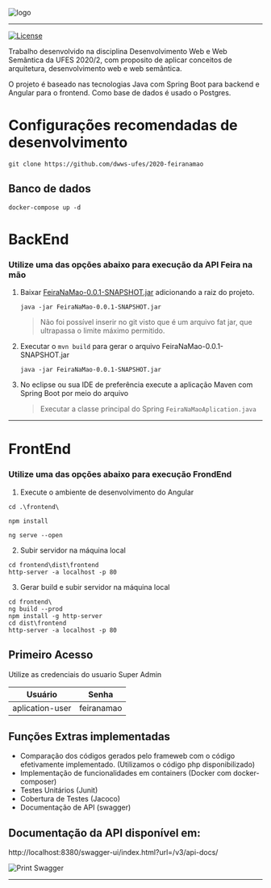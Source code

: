 ![logo](https://i.imgur.com/VOcmF6W.png)

*****

[![License](https://img.shields.io/badge/license-MIT-blue.svg)](/LICENSE)

Trabalho desenvolvido na disciplina Desenvolvimento Web e Web Semântica da UFES 2020/2, com proposito de aplicar conceitos de arquitetura, desenvolvimento web e web semântica.

O projeto é baseado nas tecnologias Java com Spring Boot para backend e Angular para o frontend. Como base de dados é usado o Postgres.


# Configurações recomendadas de desenvolvimento

```
git clone https://github.com/dwws-ufes/2020-feiranamao
```

## Banco de dados
```
docker-compose up -d
```

# BackEnd 
### Utilize uma das opções abaixo para execução da API Feira na mão
1. Baixar  [FeiraNaMao-0.0.1-SNAPSHOT.jar]( https://drive.google.com/file/d/1aO6LG4faPHh14jSJD2-Wt7eCkV4bQc3-/view?usp=sharing "Google Drive")
adicionando a raiz do projeto. 
 
    ```java -jar FeiraNaMao-0.0.1-SNAPSHOT.jar```
     > Não foi possível inserir no git visto que é um arquivo fat jar, que ultrapassa o limite máximo permitido.
    
2.  Executar o `mvn build` para gerar o arquivo FeiraNaMao-0.0.1-SNAPSHOT.jar 
    
    ```java -jar FeiraNaMao-0.0.1-SNAPSHOT.jar```
3. No eclipse ou sua IDE de preferência execute a aplicação Maven com Spring Boot por meio do arquivo 
     > Executar a classe principal do Spring `FeiraNaMaoAplication.java` 


----

# FrontEnd
### Utilize uma das opções abaixo para execução FrondEnd

1. Execute o ambiente de desenvolvimento do Angular
```
cd .\frontend\

npm install

ng serve --open

```
2. Subir servidor na máquina local
```
cd frontend\dist\frontend
http-server -a localhost -p 80 
```

3. Gerar build e subir servidor na máquina local
```
cd frontend\
ng build --prod
npm install -g http-server
cd dist\frontend
http-server -a localhost -p 80 
```

## Primeiro Acesso
Utilize as credenciais do usuario Super Admin

| Usuário |Senha |
| ------------- | ------------- |
| aplication-user  | feiranamao  |

## Funções Extras implementadas
* Comparação dos códigos gerados pelo frameweb com o código efetivamente implementado. (Utilizamos o código php disponibilizado)
* Implementação de funcionalidades em containers (Docker com docker- composer)
* Testes Unitários    (Junit)  
* Cobertura de Testes (Jacoco)
* Documentação de API (swagger)

## Documentação da API disponível em: 
http://localhost:8380/swagger-ui/index.html?url=/v3/api-docs/

![Print Swagger](https://i.ibb.co/F3wCYG2/feiranamao.png)
**************


